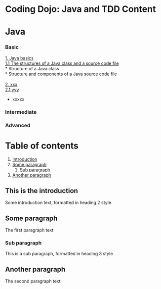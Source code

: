 # Coding Dojo: Java and TDD Content

# Java
### Basic
[1. Java basics](#) </br>
    [1.1 The structures of a Java class and a source code file](#) </br>
     * Structure of a Java class </br>
     * Structure and components of a Java source code file </br>    
[2. xxx](#) </br>
    [2.1 yyy](#) <br>
    
* xxxxx

### Intermediate


### Advanced
# Table of contents
1. [Introduction](#introduction)
2. [Some paragraph](#paragraph1)
    1. [Sub paragraph](#subparagraph1)
3. [Another paragraph](#paragraph2)

## This is the introduction <a name="introduction"></a>
Some introduction text, formatted in heading 2 style

## Some paragraph <a name="paragraph1"></a>
The first paragraph text

### Sub paragraph <a name="subparagraph1"></a>
This is a sub paragraph, formatted in heading 3 style

## Another paragraph <a name="paragraph2"></a>
The second paragraph text
